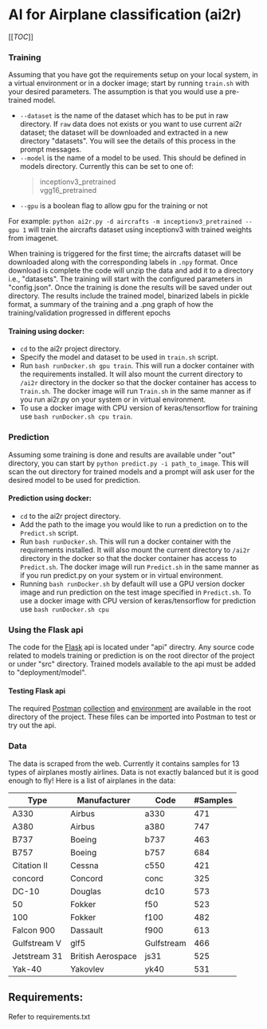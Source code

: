 # AI for Airplane classification (ai2r)

[[_TOC_]]
### Training
Assuming that you have got the requirements setup on your local system, in a virtual environment or in a docker image; 
start by running `train.sh` with your desired parameters. The assumption is that you would use a pre-trained model.
* `--dataset` is the name of the dataset which has to be put in raw directory. If `raw` data does not exists or you want
 to use current ai2r dataset; the dataset will be downloaded and extracted in a new directory "datasets". You will see 
 the details of this process in the prompt messages.
* `--model` is the name of a model to be used. This should be defined in models directory. Currently this can be set to 
one of:  
  > inceptionv3_pretrained  
  > vgg16_pretrained  
* `--gpu` is a boolean flag to allow gpu for the training or not

For example: `python ai2r.py -d aircrafts -m inceptionv3_pretrained --gpu 1` will train the aircrafts dataset using 
inceptionv3 with trained weights from imagenet.     

When training is triggered for the first time; the aircrafts dataset will be downloaded along with the corresponding 
labels in `.npy` format. Once download is complete the code will unzip the data and add it to a directory i.e., 
"datasets". The training will start with the configured parameters in "config.json". Once the training is done the 
results will be saved under out directory. The results include the trained model, binarized labels in pickle format, a 
summary of the training and a .png graph of how the training/validation progressed in different epochs

#### Training using docker:
* `cd` to the ai2r project directory.
* Specify the model and dataset to be used in `train.sh` script.
* Run `bash runDocker.sh gpu train`. This will run a docker container with the requirements installed. It will also mount
 the current directory to `/ai2r` directory in the docker so that the docker container has access to `Train.sh`. 
 The docker image will run `Train.sh` in the same manner as if you run ai2r.py on your system or in virtual environment.
* To use a docker image with CPU version of keras/tensorflow for training use `bash runDocker.sh cpu train`.

### Prediction
Assuming some training is done and results are available under "out" directory, you can start by 
`python predict.py -i path_to_image`. This will scan the out directory for trained models and a prompt will ask user 
for the desired model to be used for prediction.

#### Prediction using docker:
* `cd` to the ai2r project directory.
* Add the path to the image you would like to run a prediction on to the `Predict.sh` script.
* Run `bash runDocker.sh`. This will run a docker container with the requirements installed. It will also mount the 
current directory to `/ai2r` directory in the docker so that the docker container has access to `Predict.sh`. 
The docker image will run `Predict.sh` in the same manner as if you run predict.py on your system or in virtual environment.
* Running `bash runDocker.sh` by default will use a GPU version docker image and run prediction on the test image 
specified in `Predict.sh`. To use a docker image with CPU version of keras/tensorflow for prediction use `bash runDocker.sh cpu`

### Using the Flask api
The code for the [Flask](http://flask.pocoo.org/) api is located under "api" directry. Any source code related to 
models training or prediction is on the root director of the project or under "src" directory. Trained models available 
to the api must be added to "deployment/model".
#### Testing Flask api
The required [Postman](https://www.getpostman.com/) [collection](https://github.com/ArasAzimi/ai2r/blob/master/ai2r.postman_collection.json)
 and [environment](https://github.com/ArasAzimi/ai2r/blob/master/ai2r.postman_environment.json) are available in the
  root directory of the project. These files can be imported into Postman to test or try out the api.

### Data
The data is scraped from the web. Currently it contains samples for 13 types of airplanes mostly airlines. Data is
 not exactly balanced but it is good enough to fly!
Here is a list of airplanes in the data:  

|Type|Manufacturer|Code|#Samples|
|---|---|---|---|  
|A330|Airbus|a330|471|
|A380|Airbus|a380|747|
|B737|Boeing|b737|463|
|B757|Boeing|b757|684|
|Citation II|Cessna|c550|421|
|concord|Concord|conc|325|
|DC-10|Douglas|dc10|573|
|50|Fokker|f50|523|
|100|Fokker|f100|482|
|Falcon 900|Dassault|f900|613|
|Gulfstream V|glf5|Gulfstream|466|
|Jetstream 31|British Aerospace|js31|525|
|Yak-40|Yakovlev|yk40|531|


## Requirements:
Refer to requirements.txt
